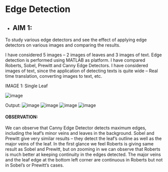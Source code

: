 # Edge Detection

- ## AIM 1:
To study various edge detectors and see the effect of applying edge detectors on various images and comparing the results.

I have considered 5 images – 2 images of leaves and 3 images of text. Edge detection is performed using MATLAB as platform. I have compared Roberts, Sobel, Prewitt and Canny Edge Detectors. I have considered images of text, since the application of detecting texts is quite wide – Real time translation, converting images to text, etc. 

IMAGE 1: Single Leaf

![image](https://user-images.githubusercontent.com/41636731/114755056-dcbce200-9d76-11eb-8551-fda0b0213b40.png)

Output:
![image](https://user-images.githubusercontent.com/41636731/114755229-0d048080-9d77-11eb-831c-5961ddb81642.png)
![image](https://user-images.githubusercontent.com/41636731/114755248-11309e00-9d77-11eb-9c68-dc0f1ec20bfd.png)
![image](https://user-images.githubusercontent.com/41636731/114755262-155cbb80-9d77-11eb-9903-d6a33a4c940a.png)
![image](https://user-images.githubusercontent.com/41636731/114755284-1857ac00-9d77-11eb-82dc-aef946915328.png)

#### OBSERVATION:
We can observe that Canny Edge Detector detects maximum edges, including the leaf’s minor veins and leaves in the background. Sobel and Prewitt give very similar results – they detect the leaf’s outline as well as the major veins of the leaf. In the first glance we feel Roberts is giving same result as Sobel and Prewitt, but on zooming in we can observe that Roberts is much better at keeping continuity in the edges detected. The major veins and the leaf edge at the bottom left corner are continuous in Roberts but not in Sobel’s or Prewitt’s cases.
